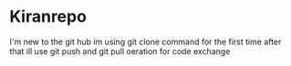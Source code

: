 # Kiranrepo
I'm new to the git hub
im using git clone command for the first time
after that ill use git push and git pull oeration for code exchange
